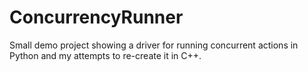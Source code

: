 # ConcurrencyRunner

Small demo project showing a driver for running concurrent actions in Python and my attempts to re-create it in C++.
